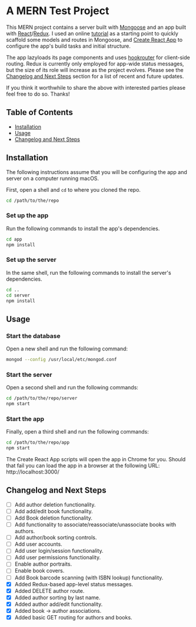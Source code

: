 # A MERN Test Project

This MERN project contains a server built with [Mongoose](https://mongoosejs.com/) and an app built with [React](https://reactjs.org/)/[Redux](https://redux.js.org/). I used an online [tutorial](https://www.robinwieruch.de/mongodb-express-setup-tutorial/) as a starting point to quickly scaffold some models and routes in Mongoose, and [Create React App](https://create-react-app.dev/) to configure the app's build tasks and initial structure.

The app lazyloads its page components and uses [hookrouter](https://github.com/Paratron/hookrouter) for client-side routing. Redux is currently only employed for app-wide status messages, but the size of its role will increase as the project evolves. Please see the [Changelog and Next Steps](#changelog-and-next-steps) section for a list of recent and future updates.

If you think it worthwhile to share the above with interested parties please feel free to do so. Thanks!

## Table of Contents

- [Installation](#installation)
- [Usage](#usage)
- [Changelog and Next Steps](#changelog-and-next-steps)

## Installation

The following instructions assume that you will be configuring the app and server on a computer running macOS.

First, open a shell and `cd` to where you cloned the repo.

```sh
cd /path/to/the/repo
```

### Set up the app

Run the following commands to install the app's dependencies.

```sh
cd app
npm install
```

### Set up the server

In the same shell, run the following commands to install the server's dependencies.

```sh
cd ..
cd server
npm install
```

## Usage

### Start the database

Open a new shell and run the following command:

```sh
mongod --config /usr/local/etc/mongod.conf
```

### Start the server

Open a second shell and run the following commands:

```sh
cd /path/to/the/repo/server
npm start
```

### Start the app

Finally, open a third shell and run the following commands:

```sh
cd /path/to/the/repo/app
npm start
```

The Create React App scripts will open the app in Chrome for you. Should that fail you can load the app in a browser at the following URL: http://localhost:3000/

## Changelog and Next Steps

- [ ] Add author deletion functionality.
- [ ] Add add/edit book functionality.
- [ ] Add Book deletion functionality.
- [ ] Add functionality to associate/reassociate/unassociate books with authors.
- [ ] Add author/book sorting controls.
- [ ] Add user accounts.
- [ ] Add user login/session functionality.
- [ ] Add user permissions functionality.
- [ ] Enable author portraits.
- [ ] Enable book covers.
- [ ] Add Book barcode scanning (with ISBN lookup) functionality.
- [x] Added Redux-based app-level status messages.
- [x] Added DELETE author route.
- [x] Added author sorting by last name.
- [x] Added author add/edit functionality.
- [x] Added book → author associations.
- [x] Added basic GET routing for authors and books.
